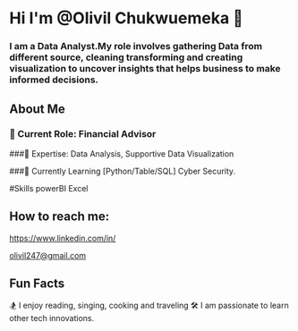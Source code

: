 #  Hi I'm @Olivil Chukwuemeka 👋


### I am a Data Analyst.My role involves gathering Data from different source, cleaning transforming and creating visualization to uncover insights that helps business to make informed decisions.

## About Me


### 💼 Current Role: Financial Advisor


###🔨 Expertise: Data Analysis, Supportive Data Visualization



###🌻 Currently Learning [Python/Table/SQL]
Cyber Security.



#Skills
powerBI
Excel



## How to reach me:

https://www.linkedin.com/in/

olivil247@gmail.com


## Fun Facts
🏂 I enjoy reading, singing, cooking and traveling
🛠️ I am passionate to learn other tech innovations.

<!---
olivilchukwuemeka/olivilchukwuemeka is a ✨ special ✨ repository because its `README.md` (this file) appears on your GitHub profile.
You can click the Preview link to take a look at your changes.
--->
